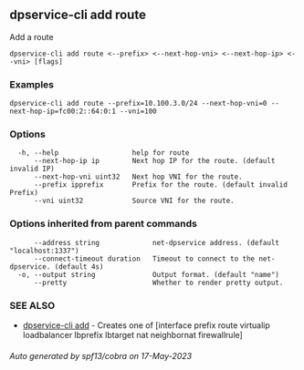 ## dpservice-cli add route

Add a route

```
dpservice-cli add route <--prefix> <--next-hop-vni> <--next-hop-ip> <--vni> [flags]
```

### Examples

```
dpservice-cli add route --prefix=10.100.3.0/24 --next-hop-vni=0 --next-hop-ip=fc00:2::64:0:1 --vni=100
```

### Options

```
  -h, --help                  help for route
      --next-hop-ip ip        Next hop IP for the route. (default invalid IP)
      --next-hop-vni uint32   Next hop VNI for the route.
      --prefix ipprefix       Prefix for the route. (default invalid Prefix)
      --vni uint32            Source VNI for the route.
```

### Options inherited from parent commands

```
      --address string             net-dpservice address. (default "localhost:1337")
      --connect-timeout duration   Timeout to connect to the net-dpservice. (default 4s)
  -o, --output string              Output format. (default "name")
      --pretty                     Whether to render pretty output.
```

### SEE ALSO

* [dpservice-cli add](dpservice-cli_add.md)	 - Creates one of [interface prefix route virtualip loadbalancer lbprefix lbtarget nat neighbornat firewallrule]

###### Auto generated by spf13/cobra on 17-May-2023
